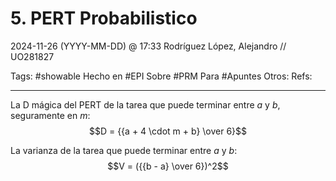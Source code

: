 # 5. PERT Probabilistico
2024-11-26 (YYYY-MM-DD) @ 17:33
Rodríguez López, Alejandro // UO281827

Tags:
	#showable
	Hecho en #EPI
	Sobre #PRM
	Para #Apuntes
	Otros:
	Refs:
 
<hr>

La D mágica del PERT de la tarea que puede terminar entre $a$ y $b$, seguramente en $m$:
$$D = {{a + 4 \cdot m + b} \over 6}$$

La varianza de la tarea que puede terminar entre $a$ y $b$:
$$V = ({{b - a} \over 6})^2$$
